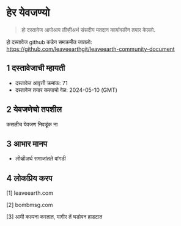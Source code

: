 # हेर येवजण्यो

>हो दस्तावेज आपोआप लीव्हीअर्थ संसदीय मतदान कार्यावळीन तयार केल्लो.

हो दस्तावेज github कडेन समक्रमीत जातलो: https://github.com/leaveearthgit/leaveearth-community-document

## 1 दस्तावेजाची म्हायती

- दस्तावेज आवृत्ती क्रमांक: 71
- दस्तावेज तयार करपाचो वेळ: 2024-05-10 (GMT)

## 2 येवजणेचो तपशील

कसलीच येवजण निवडूंक ना

## 3 आभार मानप
* लीव्हीअर्थ समाजांतले वांगडी

## 4 लोकप्रिय करप
[1] leaveearth.com

[2] bombmsg.com

[3] आमी कल्पना करतात, मागीर तें घडोवन हाडटात